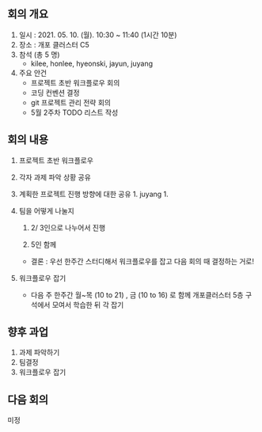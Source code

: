 ## 회의 개요

1. 일시 : 2021. 05. 10. (월). 10:30 ~ 11:40 (1시간 10분)
2. 장소 : 개포 클러스터 C5
3. 참석 (총 5 명)
   - kilee, honlee, hyeonski, jayun, juyang
4. 주요 안건
   - 프로젝트 초반 워크플로우 회의
   - 코딩 컨벤션 결정
   - git 프로젝트 관리 전략 회의
   - 5월 2주차 TODO 리스트 작성

## 회의 내용

1. 프로젝트 초반 워크플로우
  1. 각자 과제 파악 상황 공유
  2. 계획한 프로젝트 진행 방향에 대한 공유
    1. juyang
      1. 


1. 팀을 어떻게 나눌지

   1)  2/ 3인으로 나누어서 진행

   2) 5인 함께 

   - 결론 : 우선 한주간 스터디해서 워크플로우를 잡고 다음 회의 때 결정하는 거로!

2. 워크플로우 잡기

   - 다음 주 한주간 월~목 (10 to 21) , 금 (10 to 16) 로 함께 개포클러스터 5층 구석에서 모여서 학습한 뒤 각 잡기

## 향후 과업

1. 과제 파악하기 
2. 팀결정
3. 워크플로우 잡기

## 다음 회의

미정